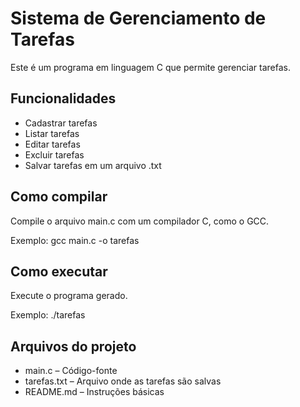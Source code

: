 # Sistema de Gerenciamento de Tarefas

Este é um programa em linguagem C que permite gerenciar tarefas.

## Funcionalidades

- Cadastrar tarefas
- Listar tarefas
- Editar tarefas
- Excluir tarefas
- Salvar tarefas em um arquivo .txt

## Como compilar

Compile o arquivo main.c com um compilador C, como o GCC.

Exemplo: gcc main.c -o tarefas

## Como executar

Execute o programa gerado.

Exemplo: ./tarefas

## Arquivos do projeto

- main.c – Código-fonte
- tarefas.txt – Arquivo onde as tarefas são salvas
- README.md – Instruções básicas
